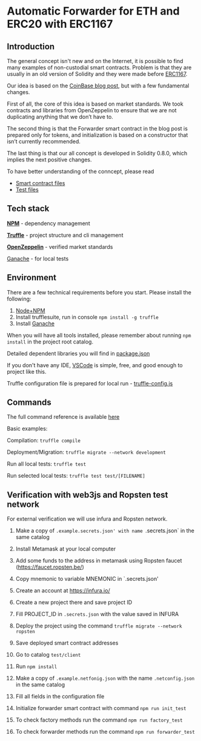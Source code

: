 # Automatic Forwarder for ETH and ERC20 with ERC1167

## Introduction
The general concept isn't new and on the Internet, it is possible to find many examples of non-custodial smart contracts. Problem is that they are usually in an old version of Solidity and they were made before [ERC1167](https://eips.ethereum.org/EIPS/eip-1167).

Our idea is based on the [CoinBase blog post](https://blog.coinbase.com/usdc-payment-processing-in-coinbase-commerce-b1af1c82fb0), but with a few fundamental changes.

First of all, the core of this idea is based on market standards. We took contracts and libraries from OpenZeppelin to ensure that we are not duplicating anything that we don’t have to.

The second thing is that the Forwarder smart contract in the blog post is prepared only for tokens, and initialization is based on a constructor that isn’t currently recommended.

The last thing is that our all concept is developed in Solidity 0.8.0, which implies the next positive changes.

To have better understanding of the conncept, please read
- [Smart contract files](https://github.com/czareko/solidity-forwarder/tree/main/contracts)
- [Test files](https://github.com/czareko/solidity-forwarder/tree/main/test)

## Tech stack

[**NPM**](https://www.npmjs.com/) - dependency management

[**Truffle**](https://www.trufflesuite.com/) - project structure and cli management

[**OpenZeppelin**](https://openzeppelin.com/) - verified market standards

[Ganache](https://www.trufflesuite.com/ganache) - for local tests

## Environment

There are a few technical requirements before you start. 
Please install the following:

1. [Node+NPM](https://nodejs.org/en/)
2. Install trufflesuite, run in console `npm install -g truffle`
3. Install [Ganache](https://www.trufflesuite.com/ganache)

When you will have all tools installed, please remember about running `npm install` in the project root catalog.

Detailed dependent libraries you will find in [package.json](https://github.com/czareko/solidity-forwarder/blob/main/package.json)

If you don't have any IDE, [VSCode](https://code.visualstudio.com/) is simple, free, and good enough to project like this.

Truffle configuration file is prepared for local run - [truffle-config.js](https://github.com/czareko/solidity-forwarder/blob/main/truffle-config.js)

## Commands 

The full command reference is available [here](https://www.trufflesuite.com/docs/truffle/reference/truffle-commands)

Basic examples:

Compilation: `truffle compile`

Deployment/Migration: `truffle migrate --network development`

Run all local tests: `truffle test`

Run selected local tests: `truffle test test/[FILENAME]`

## Verification with web3js and Ropsten test network

For external verification we will use infura and Ropsten network.

1. Make a copy of `.example.secrets.json' with name `.secrets.json` in the same catalog 
2. Install Metamask at your local computer
3. Add some funds to the address in metamask using Ropsten faucet (https://faucet.ropsten.be/)
4. Copy mnemonic to variable MNEMONIC in `.secrets.json'
5. Create an account at https://infura.io/
6. Create a new project there and save project ID
7. Fill PROJECT_ID in `.secrets.json` with the value saved in INFURA
8. Deploy the project using the command `truffle migrate --network ropsten`
9. Save deployed smart contract addresses

1. Go to catalog `test/client`
2. Run `npm install`
3. Make a copy of `.example.netfonig.json` with the name `.netconfig.json` in the same catalog
4. Fill all fields in the configuration file
5. Initialize forwarder smart contract with command `npm run init_test`
6. To check factory methods run the command `npm run factory_test`
7. To check forwarder methods run the command `npm run forwarder_test`


